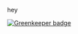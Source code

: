 hey


[![Greenkeeper badge](https://badges.greenkeeper.io/neighbourhoodie/gk-test.svg?token=dd40798eb5a9f9055bd290ee1ef5dff99187ca76fc57f2970d006380fb044add&ts=1494928477281)](https://greenkeeper.io/)